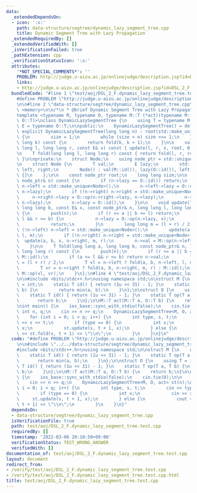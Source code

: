 ```yaml
---
data:
  _extendedDependsOn:
  - icon: ':x:'
    path: data-structure/segtree/dynamic_lazy_segment_tree.cpp
    title: Dynamic Segment Tree with Lazy Propagation
  _extendedRequiredBy: []
  _extendedVerifiedWith: []
  _isVerificationFailed: true
  _pathExtension: cpp
  _verificationStatusIcon: ':x:'
  attributes:
    '*NOT_SPECIAL_COMMENTS*': ''
    PROBLEM: http://judge.u-aizu.ac.jp/onlinejudge/description.jsp?id=DSL_2_F
    links:
    - http://judge.u-aizu.ac.jp/onlinejudge/description.jsp?id=DSL_2_F
  bundledCode: "#line 1 \"test/aoj/DSL_2_F.dynamic_lazy_segment_tree.test.cpp\"\n\
    #define PROBLEM \"http://judge.u-aizu.ac.jp/onlinejudge/description.jsp?id=DSL_2_F\"\
    \n\n#line 2 \"data-structure/segtree/dynamic_lazy_segment_tree.cpp\"\n#include\
    \ <memory>\n\n/*\n * @brief Dynamic Segment Tree with Lazy Propagation\n */\n\
    template <typename M, typename O, typename M::T (*act)(typename M::T, typename\
    \ O::T)>\nclass DynamicLazySegmentTree {\n    using T = typename M::T;\n    using\
    \ E = typename O::T;\n\npublic:\n    DynamicLazySegmentTree() = default;\n   \
    \ explicit DynamicLazySegmentTree(long long n) : root(std::make_unique<Node>())\
    \ {\n        size = 1;\n        while (size < n) size <<= 1;\n    }\n\n    T operator[](long\
    \ long k) const {\n        return fold(k, k + 1);\n    }\n\n    void update(long\
    \ long l, long long r, const E& x) const { update(l, r, x, root, 0, size); }\n\
    \n    T fold(long long l, long long r) const { return fold(l, r, root, 0, size);\
    \ }\n\nprivate:\n    struct Node;\n    using node_ptr = std::unique_ptr<Node>;\n\
    \n    struct Node {\n        T val;\n        E lazy;\n        std::unique_ptr<Node>\
    \ left, right;\n        Node() : val(M::id()), lazy(O::id()), left(nullptr), right(nullptr)\
    \ {}\n    };\n\n    const node_ptr root;\n    long long size;\n\n    void push(const\
    \ node_ptr& n) const {\n        if (n->lazy == O::id()) return;\n        if (!n->left)\
    \ n->left = std::make_unique<Node>();\n        n->left->lazy = O::op(n->left->lazy,\
    \ n->lazy);\n        if (!n->right) n->right = std::make_unique<Node>();\n   \
    \     n->right->lazy = O::op(n->right->lazy, n->lazy);\n        n->val = act(n->val,\
    \ n->lazy);\n        n->lazy = O::id();\n    }\n\n    void update(long long a,\
    \ long long b, const E& x, const node_ptr& n, long long l, long long r) const\
    \ {\n        push(n);\n        if (r <= a || b <= l) return;\n        if (a <=\
    \ l && r <= b) {\n            n->lazy = O::op(n->lazy, x);\n            push(n);\n\
    \            return;\n        }\n        long long m = (l + r) / 2;\n        if\
    \ (!n->left) n->left = std::make_unique<Node>();\n        update(a, b, x, n->left,\
    \ l, m);\n        if (!n->right) n->right = std::make_unique<Node>();\n      \
    \  update(a, b, x, n->right, m, r);\n        n->val = M::op(n->left->val, n->right->val);\n\
    \    }\n\n    T fold(long long a, long long b, const node_ptr& n, long long l,\
    \ long long r) const {\n        push(n);\n        if (r <= a || b <= l) return\
    \ M::id();\n        if (a <= l && r <= b) return n->val;\n        long long m\
    \ = (l + r) / 2;\n        T vl = n->left ? fold(a, b, n->left, l, m) : M::id();\n\
    \        T vr = n->right ? fold(a, b, n->right, m, r) : M::id();\n        return\
    \ M::op(vl, vr);\n    }\n};\n#line 4 \"test/aoj/DSL_2_F.dynamic_lazy_segment_tree.test.cpp\"\
    \n\n#include <bits/stdc++.h>\nusing namespace std;\n\nstruct M {\n    using T\
    \ = int;\n    static T id() { return (1u << 31) - 1; }\n    static T op(T a, T\
    \ b) {\n        return min(a, b);\n    }\n};\n\nstruct O {\n    using T = int;\n\
    \    static T id() { return (1u << 31) - 1; }\n    static T op(T a, T b) {\n \
    \       return b;\n    }\n};\n\nM::T act(M::T a, O::T b) {\n    return b;\n}\n\
    \nint main() {\n    ios_base::sync_with_stdio(false);\n    cin.tie(0);\n\n   \
    \ int n, q;\n    cin >> n >> q;\n    DynamicLazySegmentTree<M, O, act> st(n);\n\
    \    for (int i = 0; i < q; i++) {\n        int type, s, t;\n        cin >> type\
    \ >> s >> t;\n        if (type == 0) {\n            int x;\n            cin >>\
    \ x;\n            st.update(s, t + 1, x);\n        } else {\n            cout\
    \ << st.fold(s, t + 1) << \"\\n\";\n        }\n    }\n}\n"
  code: "#define PROBLEM \"http://judge.u-aizu.ac.jp/onlinejudge/description.jsp?id=DSL_2_F\"\
    \n\n#include \"../../data-structure/segtree/dynamic_lazy_segment_tree.cpp\"\n\n\
    #include <bits/stdc++.h>\nusing namespace std;\n\nstruct M {\n    using T = int;\n\
    \    static T id() { return (1u << 31) - 1; }\n    static T op(T a, T b) {\n \
    \       return min(a, b);\n    }\n};\n\nstruct O {\n    using T = int;\n    static\
    \ T id() { return (1u << 31) - 1; }\n    static T op(T a, T b) {\n        return\
    \ b;\n    }\n};\n\nM::T act(M::T a, O::T b) {\n    return b;\n}\n\nint main()\
    \ {\n    ios_base::sync_with_stdio(false);\n    cin.tie(0);\n\n    int n, q;\n\
    \    cin >> n >> q;\n    DynamicLazySegmentTree<M, O, act> st(n);\n    for (int\
    \ i = 0; i < q; i++) {\n        int type, s, t;\n        cin >> type >> s >> t;\n\
    \        if (type == 0) {\n            int x;\n            cin >> x;\n       \
    \     st.update(s, t + 1, x);\n        } else {\n            cout << st.fold(s,\
    \ t + 1) << \"\\n\";\n        }\n    }\n}"
  dependsOn:
  - data-structure/segtree/dynamic_lazy_segment_tree.cpp
  isVerificationFile: true
  path: test/aoj/DSL_2_F.dynamic_lazy_segment_tree.test.cpp
  requiredBy: []
  timestamp: '2022-03-06 20:10:50+09:00'
  verificationStatus: TEST_WRONG_ANSWER
  verifiedWith: []
documentation_of: test/aoj/DSL_2_F.dynamic_lazy_segment_tree.test.cpp
layout: document
redirect_from:
- /verify/test/aoj/DSL_2_F.dynamic_lazy_segment_tree.test.cpp
- /verify/test/aoj/DSL_2_F.dynamic_lazy_segment_tree.test.cpp.html
title: test/aoj/DSL_2_F.dynamic_lazy_segment_tree.test.cpp
---
```

